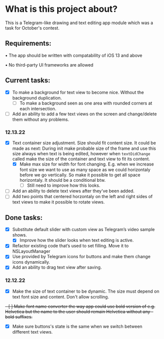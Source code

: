 # What is this project about?

This is a Telegram-like drawing and text editing app module which was a task for October's contest. 


## Requirements:

• The app should be written with compatability of iOS 13 and above

• No third-party UI frameworks are allowed
 
 
 ## Current tasks: 
 
- [X] To make a background for text view to become nice. Without the background duplication.
   - [ ] To make a background seen as one area with rounded corners at each intersection.
- [ ] Add an ability to add a few text views on the screen and change/delete them without any problems.

### 12.13.22 
- [X] Text container size adjustment. Size should fit content size. It could be made as next: During init make probable size of the frame and use this size always when text is being edited, however when `textDidChange` called make the size of the container and text view to fit its content.
   - [X] Make max size for width for font changing. E.g. when we increase font size we want to use as many space as we could horizontaly before we go vertically. So make it possible to get all space horizontaly. It should be a conditional btw.
      - [ ] Still need to improve how this looks.

- [ ] Add an ability to delete text views after they've been added.
- [ ] Add two points that centered horzontaly on the left and right sides of text views to make it possible to rotate views.

## Done tasks:

- [X] Substitute default slider with custom view as Telegram’s video sample shows.
   - [X] Improve how the slider looks when text editing is active.
- [X] Refactor existing code that’s used to set filling. Move it to NSLayoutManager
- [X] Use provided by Telegram icons for buttons and make them change icons dynamically.
- [X] Add an ability to drag text view after saving.

### 12.12.22 
- [X] Make the size of text container to be dynamic. The size must depend on text font size and content. Don't allow scrolling.


~~- [ ] Make font name converter the way app could use bold version of e.g. Helvetica but the name to the user should remain Helvetica without any -bold suffixes.~~

- [X] Make sure buttons's state is the same when we switch between different text views.
